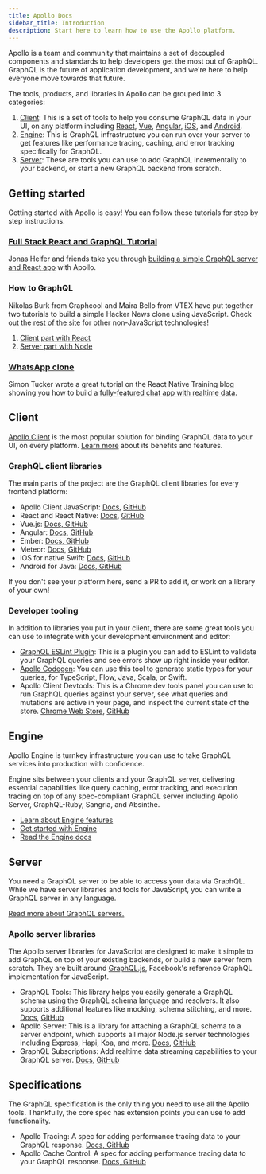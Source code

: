 ```yaml
---
title: Apollo Docs
sidebar_title: Introduction
description: Start here to learn how to use the Apollo platform.
---
```


Apollo is a team and community that maintains a set of decoupled components and standards to help developers get the most out of GraphQL. GraphQL is the future of application development, and we're here to help everyone move towards that future.

The tools, products, and libraries in Apollo can be grouped into 3 categories:

1. [Client](#client-section): This is a set of tools to help you consume GraphQL data in your UI, on any platform including [React](/docs/react/), [Vue](https://github.com/akryum/vue-apollo), [Angular](/docs/angular), [iOS](/docs/ios/), and [Android](https://github.com/apollographql/apollo-android).
2. [Engine](#engine-section): This is GraphQL infrastructure you can run over your server to get features like performance tracing, caching, and error tracking specifically for GraphQL.
3. [Server](#server-section): These are tools you can use to add GraphQL incrementally to your backend, or start a new GraphQL backend from scratch.

<h2 id="getting-started">Getting started</h2>

Getting started with Apollo is easy! You can follow these tutorials for step by step instructions.

<h3 id="full-stack-graphql" title="Full stack tutorial"><a href="https://dev-blog.apollodata.com/full-stack-react-graphql-tutorial-582ac8d24e3b">Full Stack React and GraphQL Tutorial</a></h3>

Jonas Helfer and friends take you through [building a simple GraphQL server and React app](https://dev-blog.apollodata.com/full-stack-react-graphql-tutorial-582ac8d24e3b) with Apollo.

<h3 id="howtographql">How to GraphQL</h3>

Nikolas Burk from Graphcool and Maira Bello from VTEX have put together two tutorials to build a simple Hacker News clone using JavaScript. Check out the [rest of the site](https://www.howtographql.com/) for other non-JavaScript technologies!

1. [Client part with React](https://www.howtographql.com/react-apollo/0-introduction/)
2. [Server part with Node](https://www.howtographql.com/graphql-js/1-getting-started/)

<h3 id="chatty"><a href="https://medium.com/react-native-training/building-chatty-a-whatsapp-clone-with-react-native-and-apollo-part-1-setup-68a02f7e11">WhatsApp clone</a></h3>

Simon Tucker wrote a great tutorial on the React Native Training blog showing you how to build a [fully-featured chat app with realtime data](https://medium.com/react-native-training/building-chatty-a-whatsapp-clone-with-react-native-and-apollo-part-1-setup-68a02f7e11).

<h2 id="client-section">Client</h2>

[Apollo Client](/client/) is the most popular solution for binding GraphQL data to your UI, on every platform. [Learn more](/client) about its benefits and features.

<h3 id="client-libraries">GraphQL client libraries</h3>

The main parts of the project are the GraphQL client libraries for every frontend platform:

* Apollo Client JavaScript: [Docs](/docs/react/), [GitHub](https://github.com/apollographql/apollo-client)
* React and React Native: [Docs](/docs/react/), [GitHub](https://github.com/apollographql/react-apollo)
* Vue.js: [Docs, GitHub](https://github.com/akryum/vue-apollo)
* Angular: [Docs](/docs/angular/), [GitHub](https://github.com/apollographql/apollo-angular)
* Ember: [Docs, GitHub](https://github.com/bgentry/ember-apollo-client)
* Meteor: [Docs](/docs/react/recipes/meteor/), [GitHub](https://github.com/apollographql/meteor-integration)
* iOS for native Swift: [Docs](/docs/ios), [GitHub](https://github.com/apollographql/apollo-ios)
* Android for Java: [Docs, GitHub](https://github.com/apollographql/apollo-android)

If you don't see your platform here, send a PR to add it, or work on a library of your own!

<h3 id="developer-tools">Developer tooling</h3>

In addition to libraries you put in your client, there are some great tools you can use to integrate with your development environment and editor:

* [GraphQL ESLint Plugin](https://github.com/apollographql/eslint-plugin-graphql): This is a plugin you can add to ESLint to validate your GraphQL queries and see errors show up right inside your editor. 
* [Apollo Codegen](https://github.com/apollographql/apollo-codegen): You can use this tool to generate static types for your queries, for TypeScript, Flow, Java, Scala, or Swift. 
* Apollo Client Devtools: This is a Chrome dev tools panel you can use to run GraphQL queries against your server, see what queries and mutations are active in your page, and inspect the current state of the store. [Chrome Web Store](https://chrome.google.com/webstore/detail/apollo-client-developer-t/jdkknkkbebbapilgoeccciglkfbmbnfm), [GitHub](https://github.com/apollographql/apollo-client-devtools)

<h2 id="engine-section">Engine</h2>

Apollo Engine is turnkey infrastructure you can use to take GraphQL services into production with confidence.

Engine sits between your clients and your GraphQL server, delivering essential capabilities like query caching, error tracking, and execution tracing on top of any spec-compliant GraphQL server including Apollo Server, GraphQL-Ruby, Sangria, and Absinthe.

* [Learn about Engine features](/engine/)
* [Get started with Engine](https://engine.apollographql.com)
* [Read the Engine docs](/docs/engine/)

<h2 id="server-section">Server</h2>

You need a GraphQL server to be able to access your data via GraphQL. While we have server libraries and tools for JavaScript, you can write a GraphQL server in any language.

[Read more about GraphQL servers.](/servers/)

<h3 id="server-libraries">Apollo server libraries</h3>

The Apollo server libraries for JavaScript are designed to make it simple to add GraphQL on top of your existing backends, or build a new server from scratch. They are built around [GraphQL.js](https://github.com/graphql/graphql-js), Facebook's reference GraphQL implementation for JavaScript.

* GraphQL Tools: This library helps you easily generate a GraphQL schema using the GraphQL schema language and resolvers. It also supports additional features like mocking, schema stitching, and more. [Docs](/docs/graphql-tools), [GitHub](https://github.com/apollographql/graphql-tools)
* Apollo Server: This is a library for attaching a GraphQL schema to a server endpoint, which supports all major Node.js server technologies including Express, Hapi, Koa, and more. [Docs](/docs/apollo-server/), [GitHub](https://github.com/apollographql/apollo-server)
* GraphQL Subscriptions: Add realtime data streaming capabilities to your GraphQL server. [Docs](/docs/graphql-subscriptions), [GitHub](https://github.com/apollographql/subscriptions-transport-ws)

<h2 id="specifications">Specifications</h2>

The GraphQL specification is the only thing you need to use all the Apollo tools. Thankfully, the core spec has extension points you can use to add functionality.

* Apollo Tracing: A spec for adding performance tracing data to your GraphQL response. [Docs, GitHub](https://github.com/apollographql/apollo-tracing)
* Apollo Cache Control: A spec for adding performance tracing data to your GraphQL response. [Docs, GitHub](https://github.com/apollographql/apollo-cache-control)
